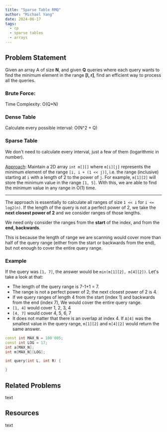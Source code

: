 ```yaml
---
title: "Sparse Table RMQ"
author: "Michael Yang"
date: 2024-06-17
tags:
  - cp
  - sparse tables
  - arrays
---
```


## Problem Statement

Given an array A of size **N**, and given **Q** queries where each query wants to find the minimum element in the range **[l, r]**, find an efficient way to process all the queries.

### Brute Force:

Time Complexity: O(Q\*N)

### Dense Table

Calculate every possible interval: O(N^2 + Q)

### Sparse Table

We don't need to calculate every interval, just a few of them (logarithmic in number).

<u>Approach</u>: Maintain a 2D array `int m[][]` where `m[i][j]` represents the minimum element of the range `[i, i + (1 << j)]`, i.e. the range (inclusive) starting at `i` with a length of 2 to the power of `j`. For example, `m[1][2]` will store the minimum value in the range `[1, 5]`. With this, we are able to find the minimum value in any range in O(1) time. <hr />

The approach is essentially to calculate all ranges of size `1 << i` for `i <= log2(n)`. If the length of the query is not a perfect power of 2, we take the **next closest power of 2** and we consider ranges of those lengths.

We need only consider the ranges from the **start** of the index, and from the **end, backwards**.

This is because the length of range we are scanning would cover more than half of the query range (either from the start or backwards from the end), but not enough to cover the entire query range.

### Example

If the query was `[1, 7]`, the answer would be `min(m[1][2], m[4][2])`. Let's take a look at that:

- The length of the query range is 7-1+1 = 7.
- The range is not a perfect power of 2; the next closest power of 2 is 4.
- If we query ranges of length 4 from the start (index 1) and backwards from the end (index 7), We would cover the entire query range.
- `[1, 4]` would cover 1, 2, 3, 4
- `[4, 7]` would cover 4, 5, 6, 7
- It does not matter that there is an overlap at index 4. If `A[4]` was the smallest value in the query range, `m[1][2]` and `m[4][2]` would return the same answer.

```cpp
const int MAX_N = 100'005;
const int LOG = 17;
int a[MAX_N];
int m[MAX_N][LOG];

int query(int L, int R) {

}
```

## Related Problems

text

## Resources

text
